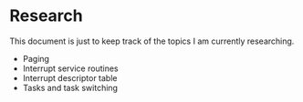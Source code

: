# Research

This document is just to keep track of the topics I am currently researching. 

* Paging
* Interrupt service routines
* Interrupt descriptor table
* Tasks and task switching
